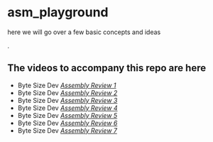 # asm_playground
here we will go over a few basic concepts and ideas

.

## The videos to accompany this repo are here
- Byte Size Dev [*Assembly Review 1*](https://youtu.be/AdoiPTkxEOI) 
- Byte Size Dev [*Assembly Review 2*](https://youtu.be/Xctavov5-lQ)
- Byte Size Dev [*Assembly Review 3*](https://youtu.be/rUlaBFTOdnA)
- Byte Size Dev [*Assembly Review 4*](https://youtu.be/cshz2JiSE_0)
- Byte Size Dev [*Assembly Review 5*](https://youtu.be/ZfoVWGFIP-I)
- Byte Size Dev [*Assembly Review 6*](https://youtu.be/PwYT0-DTCng)
- Byte Size Dev [*Assembly Review 7*](https://youtu.be/D6Eq7TMZdbE)
